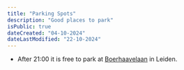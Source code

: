 ```yaml
---
title: "Parking Spots"
description: "Good places to park"
isPublic: true
dateCreated: "04-10-2024"
dateLastModified: "22-10-2024"
---
```


* After 21:00 it is free to park at
  [Boerhaavelaan](https://www.google.com/maps/place/Boerhaavelaan,+Leiden) in
  Leiden.
